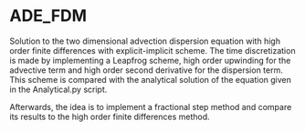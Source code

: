 # ADE_FDM

Solution to the two dimensional advection dispersion equation with high order finite differences with explicit-implicit scheme. 
The time discretization is made by implementing a Leapfrog scheme, high order upwinding for the advective term and high order second derivative for the dispersion term. This scheme is compared with the analytical solution of the equation given in the Analytical.py script. 

Afterwards, the idea is to implement a fractional step method and compare its results to the high order finite differences method. 
